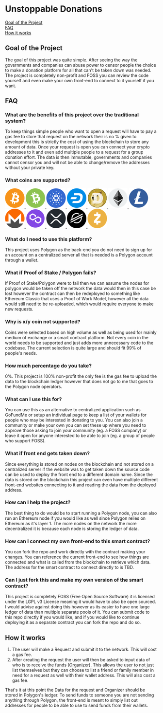 # Unstoppable Donations

[Goal of the Project](#goals) <br />
[FAQ](#faq) <br />
[How it works](#how-it-works) <br />

## <a name="goals">Goal of the Project</a>

The goal of this project was quite simple. After seeing the way the governments and companies can abuse power to censor people the choice to make a donation platform for all that can't be taken down was needed. The project is completely non-profit and FOSS you can review the code yourself and even make your own front-end to connect to it yourself if you want.

## <a name="faq">FAQ</a>

### What are the benefits of this project over the traditional system?

To keep things simple people who want to open a request will have to pay a gas fee to store that request on the network their is no % given to development this is strictly the cost of using the blockchain to store any amount of data. Once your request is open you can connect your crypto addresses to it and even add multiple people to a request for a group donation effort. The data is then immutable, governments and companies cannot censor you and will not be able to change/remove the addresses without your private key.

### What coins are supported?

<p>
  <a href="https://bitcoin.org/">
    <img src="public/Bitcoin.png" width=64 />
  </a>
  <a href="https://bch.info/">
    <img src="public/BitcoinCash.png" width=64 />
  </a>
  <a href="https://cardano.org/">
    <img src="public/Cardano.png" width=64 />
  </a>
  <a href="https://www.dash.org/">
    <img src="public/Dash.png" width=64 />
  </a>
  <a href="https://dogecoin.com/">
    <img src="public/Dogecoin.png" width=64 />
  </a>
  <a href="https://ethereum.org/">
    <img src="public/Ethereum.png" width=64 />
  </a>
  <a href="https://litecoin.org/">
    <img src="public/Litecoin.png" width=64 />
  </a>
  <a href="https://www.getmonero.org/">
    <img src="public/Monero.png" width=64 />
  </a>
  <a href="https://polygon.technology/">
    <img src="public/Polygon.png" width=64 />
  </a>
  <a href="https://xrpl.org/">
    <img src="public/Ripple.png" width=64 />
  </a>
  <a href="https://www.stellar.org/">
    <img src="public/Stellar.png" width=64 />
  </a>
  <a href="https://z.cash/">
    <img src="public/ZCash.png" width=64 />
  </a>
</p>

### What do I need to use this platform?

This project uses Polygon as the back-end you do not need to sign up for an account on a centralized server all that is needed is a Polygon account through a wallet.

### What if Proof of Stake / Polygon fails?

If Proof of Stake/Polygon were to fail then we can assume the nodes for polygon would be taken off the network the data would then in this case be lost however the contract can then be redeployed to something like Ethereum Classic that uses a Proof of Work Model, however all the data would still need to be re-uploaded, which would require everyone to make new requests.

### Why is x/y coin not supported?

Coins were selected based on high volume as well as being used for mainly medium of exchange or a smart contract platform. Not every coin in the world needs to be supported and just adds more unnecessary code to the codebase. The current selection is quite large and should fit 99% of people's needs.

### How much percentage do you take?

0%. This project is 100% non-profit the only fee is the gas fee to upload the data to the blockchain ledger however that does not go to me that goes to the Polygon node operators.

### What can I use this for?

You can use this as an alternative to centralized application such as GoFundMe or setup an individual page to keep a list of your wallets for people who may be interested in donating to you. You can also join a community or make your own you can set these up where you need to approve those asking to join your community (eg. a FOSS company) or leave it open for anyone interested to be able to join (eg. a group of people who support FOSS).

### What if front end gets taken down?

Since everything is stored on nodes on the blockchain and not stored on a centralized server if the website was to get taken down the source code can be used to deploy the front end to a different domain name. Since the data is stored on the blockchain this project can even have multiple different front-end websites connecting to it and reading the data from the deployed address.

### How can I help the project?

The best thing to do would be to start running a Polygon node, you can also run an Ethereum node if you would like as well since Polygon relies on Ethereum as it's layer 1. The more nodes on the network the more decentralized it is because each node is storing the ledger of data.

### How can I connect my own front-end to this smart contract?

You can fork the repo and work directly with the contract making your changes. You can reference the current front-end to see how things are connected and what is called from the blockchain to retrieve which data.
The address for the smart contract to connect directly to is TBD.

### Can I just fork this and make my own version of the smart contract?

This project is completely FOSS (Free Open Source Software) it is licensed under the LGPL v3 License meaning it would have to also be open sourced. I would advise against doing this however as its easier to have one large ledger of data than multiple separate pools of it. You can submit code to this repo directly if you would like, and if you would like to continue deploying it as a separate contract you can fork the repo and do so.

## <a name="how-it-works">How it works</a>

1. The user will make a Request and submit it to the network. This will cost a gas fee.
2. After creating the request the user will then be asked to input data of who is to receive the funds (Organizer). This allows the user to not just list themselves but they can choose to list a friend or family member in need for a request as well with their wallet address. This will also cost a gas fee.

That's it at this point the Data for the request and Organizer should be stored in Polygon's ledger. To send funds to someone you are not sending anything through Polygon, the front-end is meant to simply list out addresses for people to be able to use to send funds from their wallets.
